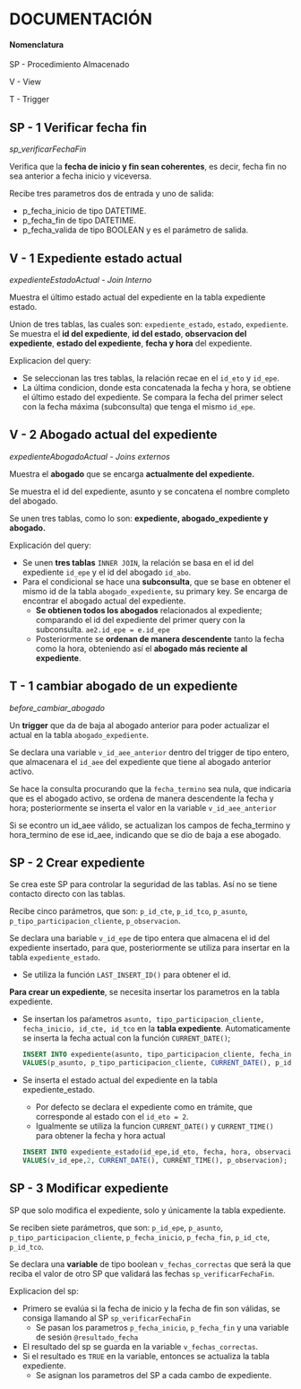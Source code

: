 # DOCUMENTACIÓN

#### Nomenclatura

SP - Procedimiento Almacenado

V - View

T - Trigger

## SP - 1 Verificar fecha fin

_sp_verificarFechaFin_

Verifica que la **fecha de inicio y fin sean coherentes**, es decir, fecha fin no sea anterior a fecha inicio y viceversa.

Recibe tres parametros dos de entrada y uno de salida:

- p_fecha_inicio de tipo DATETIME.
- p_fecha_fin de tipo DATETIME.
- p_fecha_valida de tipo BOOLEAN y es el parámetro de salida.

## V - 1 Expediente estado actual

_expedienteEstadoActual_ - _Join Interno_

Muestra el último estado actual del expediente en la tabla expediente estado.

Union de tres tablas, las cuales son: `expediente_estado`, `estado`, `expediente`. Se muestra el **id del expediente**, **id del estado**, **observacion del expediente**, **estado del expediente**, **fecha y hora** del expediente.

Explicacion del query:

- Se seleccionan las tres tablas, la relación recae en el `id_eto` y `id_epe`.
- La última condicion, donde esta concatenada la fecha y hora, se obtiene el último estado del expediente. Se compara la fecha del primer select con la fecha máxima (subconsulta) que tenga el mismo `id_epe`.

## V - 2 Abogado actual del expediente

_expedienteAbogadoActual_ - _Joins externos_

Muestra el **abogado** que se encarga **actualmente del expediente.**

Se muestra el id del expediente, asunto y se concatena el nombre completo del abogado.

Se unen tres tablas, como lo son: **expediente, abogado_expediente y abogado.**

Explicación del query:

- Se unen **tres tablas** `INNER JOIN`, la relación se basa en el id del expediente `id_epe` y el id del abogado `id_abo`.
- Para el condicional se hace una **subconsulta**, que se base en obtener el mismo id de la tabla `abogado_expediente`, su primary key. Se encarga de encontrar el abogado actual del expediente.
  - **Se obtienen todos los abogados** relacionados al expediente; comparando el id del expediente del primer query con la subconsulta. `ae2.id_epe = e.id_epe`
  - Posteriormente se **ordenan de manera descendente** tanto la fecha como la hora, obteniendo así el **abogado más reciente al expediente**.

## T - 1 cambiar abogado de un expediente

_before_cambiar_abogado_

Un **trigger** que da de baja al abogado anterior para poder actualizar el actual en la tabla `abogado_expediente`.

Se declara una variable `v_id_aee_anterior` dentro del trigger de tipo entero, que almacenara el `id_aee` del expediente que tiene al abogado anterior activo.

Se hace la consulta procurando que la `fecha_termino` sea nula, que indicaria que es el abogado activo, se ordena de manera descendente la fecha y hora; posteriormente se inserta el valor en la variable `v_id_aee_anterior`

Si se econtro un id_aee válido, se actualizan los campos de fecha_termino y hora_termino de ese id_aee, indicando que se dio de baja a ese abogado.

## SP - 2 Crear expediente

Se crea este SP para controlar la seguridad de las tablas.
Así no se tiene contacto directo con las tablas.

Recibe cinco parámetros, que son: `p_id_cte`, `p_id_tco`, `p_asunto`, ` p_tipo_participacion_cliente`, `p_observacion`.

Se declara una bariable `v_id_epe` de tipo entera que almacena el id del expediente insertado, para que, posteriormente se utiliza para insertar en la tabla `expediente_estado`.

- Se utiliza la función `LAST_INSERT_ID()` para obtener el id.

**Para crear un expediente**, se necesita insertar los parametros en la tabla expediente.

- Se insertan los paŕametros `asunto, tipo_participacion_cliente, fecha_inicio, id_cte, id_tco` en la **tabla expediente**. Automaticamente se inserta la fecha actual con la función `CURRENT_DATE()`;

  ```sql
  INSERT INTO expediente(asunto, tipo_participacion_cliente, fecha_inicio, id_cte, id_tco)
  VALUES(p_asunto, p_tipo_participacion_cliente, CURRENT_DATE(), p_id_cte, p_id_tco );
  ```

- Se inserta el estado actual del expediente en la tabla expediente_estado.

  - Por defecto se declara el expediente como en trámite, que corresponde al estado con el `id_eto = 2`.
  - Igualmente se utiliza la funcion `CURRENT_DATE()` y `CURRENT_TIME()` para obtener la fecha y hora actual

  ```sql
  INSERT INTO expediente_estado(id_epe,id_eto, fecha, hora, observacion)
  VALUES(v_id_epe,2, CURRENT_DATE(), CURRENT_TIME(), p_observacion);
  ```

## SP - 3 Modificar expediente

SP que solo modifica el expediente, solo y únicamente la tabla expediente.

Se reciben siete parámetros, que son: `p_id_epe`, `p_asunto`, `p_tipo_participacion_cliente`, `p_fecha_inicio`, `p_fecha_fin`, `p_id_cte`, `p_id_tco`.

Se declara una **variable** de tipo boolean `v_fechas_correctas` que será la que reciba el valor de otro SP que validará las fechas `sp_verificarFechaFin`.

Explicacion del sp:

- Primero se evalúa si la fecha de inicio y la fecha de fin son válidas, se consiga llamando al SP `sp_verificarFechaFin`
  - Se pasan los parametros `p_fecha_inicio`, `p_fecha_fin` y una variable de sesión `@resultado_fecha`
- El resultado del sp se guarda en la variable `v_fechas_correctas`.
- Si el resultado es `TRUE` en la variable, entonces se actualiza la tabla expediente.
  - Se asignan los parametros del SP a cada cambo de expediente.
